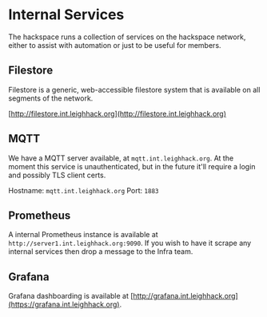 # Internal Services

The hackspace runs a collection of services on the hackspace network, either to assist with automation or just to be useful for members.

## Filestore

Filestore is a generic, web-accessible filestore system that is available on all segments of the network. 

[http://filestore.int.leighhack.org](http://filestore.int.leighhack.org)

## MQTT

We have a MQTT server available, at `mqtt.int.leighhack.org`. At the moment this service is unauthenticated, but in the future it'll require a login and possibly TLS client certs.

Hostname: `mqtt.int.leighhack.org`
Port: `1883`

## Prometheus

A internal Prometheus instance is available at `http://server1.int.leighhack.org:9090`. If you wish to have it scrape any internal services then drop a message to the Infra team.

## Grafana

Grafana dashboarding is available at [http://grafana.int.leighhack.org](https://grafana.int.leighhack.org).